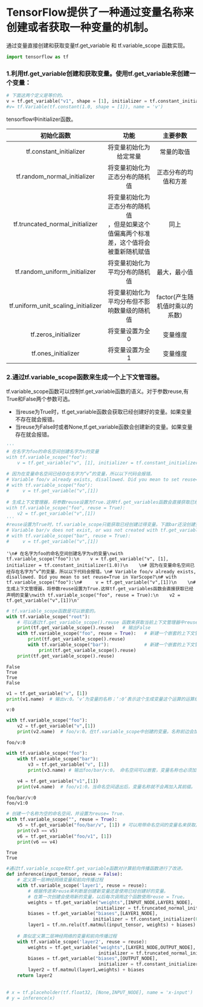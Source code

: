 
# TensorFlow提供了一种通过变量名称来创建或者获取一种变量的机制。
通过变量直接创建和获取变量tf.get_variable 和 tf.variable_scope 函数实现。


```python
import tensorflow as tf
```

### 1.利用tf.get_variable创建和获取变量。使用tf.get_variable来创建一个变量：



```python
# 下面这两个定义是等价的。
v = tf.get_variable("v1", shape = [1], initializer = tf.constant_initializer(1.0))
#v= tf.Variable(tf.constant(1.0, shape = [1]), name = 'v')
```

tensorflow中initializer函数。

|初始化函数|功能|主要参数|
|:--:|:----:|:--:|
|tf.constant_initializer|将变量初始化为给定常量|常量的取值|
|tf.random_normal_initializer|将变量初始化为正态分布的随机值|正态分布的均值和方差|
|tf.truncated_normal_initializer|将变量初始化为正态分布的随机值<br>，但是如果这个值偏离两个标准差，这个值将会被重新随机赋值|同上|
|tf.random_uniform_initializer|将变量初始化为平均分布的随机值|最大，最小值|
|tf.uniform_unit_scaling_initializer|将变量初始化为平均分布但不影响数量级的随机值|factor(产生随机值时乘以的系数)|
|tf.zeros_initializer|将变量设置为全0|变量维度|
|tf.ones_initializer|将变量设置为全1|变量维度|

### 2.通过tf.variable_scope函数来生成一个上下文管理器。


tf.variable_scope函数可以控制tf.get_variable函数的语义。对于参数reuse,有True和False两个参数可选。
- 当reuse为True时，tf.get_variable函数会获取已经创建好的变量。如果变量不存在就会报错。
- 当reuse为False时或者None,tf.get_variable函数会创建新的变量。如果变量存在就会报错。


```python
'''
# 在名字为foo的命名空间创建名字为v的变量
with tf.variable_scope("foo"):
    v = tf.get_variable("v", [1], initializer = tf.constant_initializer(1.0))
    
# 因为在变量命名空间已经存在名字为“v”的变量，所以以下代码会报错。
# Variable foo/v already exists, disallowed. Did you mean to set reuse=True in VarScope?
# with tf.variable_scope("foo"):
#     v = tf.get_variable("v",[1])
    
# 生成上下文管理器，将参数reuse设置为True.这样tf.get_variables函数会直接获取已经声明的变量
with tf.variable_scope("foo", reuse = True):
    v2 = tf.get_variable("v",[1])
'''
#reuse设置为True时，tf.variable_scope只能获取已经创建过得变量。下面bar还没创建变量v,所以代码会报错。
# Variable bar/v does not exist, or was not created with tf.get_variable(). Did you mean to set reuse=None in VarScope?a
# with tf.variable_scope("bar", reuse = True):
#     v = tf.get_variable("v",[1])
```




    '\n# 在名字为foo的命名空间创建名字为v的变量\nwith tf.variable_scope("foo"):\n    v = tf.get_variable("v", [1], initializer = tf.constant_initializer(1.0))\n    \n# 因为在变量命名空间已经存在名字为“v”的变量，所以以下代码会报错。\n# Variable foo/v already exists, disallowed. Did you mean to set reuse=True in VarScope?\n# with tf.variable_scope("foo"):\n#     v = tf.get_variable("v",[1])\n    \n# 生成上下文管理器，将参数reuse设置为True.这样tf.get_variables函数会直接获取已经声明的变量\nwith tf.variable_scope("foo", reuse = True):\n    v2 = tf.get_variable("v",[1])\n'




```python
# tf.variable_scope函数是可以嵌套的。
with tf.variable_scope("root"):
    # 可以通过tf.get_variable_scope().reuse 函数来获取当前上下文管理器中reuse参数。
    print(tf.get_variable_scope().reuse)   # 输出False
    with tf.variable_scope("foo", reuse = True):   # 新建一个嵌套的上下文管理器，并指定reuse为True
        print(tf.get_variable_scope().reuse)       
        with tf.variable_scope("bar"):             # 新建一个嵌套的上下文管理器，不指定reuse.这时reuse的取值会和外边的一层保持一致
            print(tf.get_variable_scope().reuse)
    print(tf.get_variable_scope().reuse)
```

    False
    True
    True
    False
    


```python
v1 = tf.get_variable("v", [1])
print(v1.name)  # 输出v:0。‘v’为变量的名称；‘:0’表示这个生成变量这个运算的运算结果
```

    v:0
    


```python
with tf.variable_scope("foo"):
    v2 = tf.get_variable("v",[1])
    print(v2.name)  # foo/v:0。在tf.variable_scope中创建的变量。名称前边会加上命名空间。通过“/”分割。
```

    foo/v:0
    


```python
with tf.variable_scope("foo"):
    with tf.variable_scope("bar"):
        v3 = tf.get_variable("v", [1])
        print(v3.name) # 输出foo/bar/v:0。 命名空间可以嵌套，变量名称也必须加上所有的命名空间
    
    v4 = tf.get_variable("v1",[1])
    print(v4.name)  # foo/v1:0。当命名空间退出后，变量名称就不会再加入其前缀。
```

    foo/bar/v:0
    foo/v1:0
    


```python
# 创建一个名称为空的命名空间，并设置为reuse= True.
with tf.variable_scope("", reuse = True):
    v5 = tf.get_variable("foo/bar/v", [1]) # 可以用带命名空间的变量名来获取其命名空间下的变量。
    print(v3 == v5)
    v6 = tf.get_variable("foo/v1", [1])
    print(v6 == v4)
```

    True
    True
    


```python
#通过tf.variable_scope和tf.get_variable函数对计算前向传播函数进行了改进。
def inference(input_tensor, reuse = False):
    # 定义第一层神经网络变量和前向传播过程
    with tf.variable_scope('layer1', reuse = reuse):
        # 根据传进来reuse来判断是创建新变量还是使用已经创建好的变量。
        # 在第一次创建会使用新的变量，以后每次调用这个函数使用reuse = True。
        weights = tf.get_variable("weights",[INPUT_NODE,LAYER1_NODE],
                                 initializer = tf.truncated_normal_initializer(stddev = 0.1))
        biases = tf.get_variable("biases",[LAYER1_NODE],
                                initializer = tf.constant_initializer(0.0))
        layer1 = tf.nn.relu(tf.matmul(input_tensor, weights) + biases)
        
    # 类似定义第二层神经网络的变量和前向传播过程
    with tf.variable_scope('layer2', reuse = reuse):
        weights = tf.get_variable("weights",[LAYER1_NODE,OUTPUT_NODE],
                                  initializer = tf.truncated_normal_initializer(stddev = 0.1))
        biases = tf.get_variable("biases",[OUTPUT_NODE],
                                  initializer = tf.constant_initializer(0.0))
        layer2 = tf.matmul(layer1,weights) + biases
    return layer2
                                             
                                            
# x = tf.placeholder(tf.float32, [None,INPUT_NODE], name = 'x-input')
# y = inference(x)
                                             
                                    
        
```


```python

```
